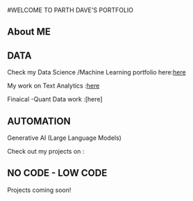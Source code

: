 #WELCOME TO PARTH DAVE'S PORTFOLIO 

## About ME

## DATA 
Check my Data Science /Machine Learning portfolio here:[here](ML.md)

My work on Text Analytics :[here](NLP.md)

Finaical -Quant Data work :[here]
## AUTOMATION

Generative AI (Large Language Models)

Check out my projects on : 

## NO CODE - LOW CODE 
 Projects coming soon! 
